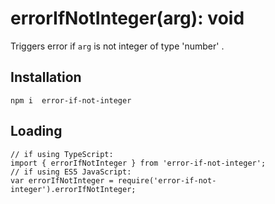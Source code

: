 # errorIfNotInteger(arg): void

Triggers error if `arg` is not integer of type 'number' .

## Installation
`npm i  error-if-not-integer`

## Loading
```
// if using TypeScript:
import { errorIfNotInteger } from 'error-if-not-integer';
// if using ES5 JavaScript:
var errorIfNotInteger = require('error-if-not-integer').errorIfNotInteger;
```
